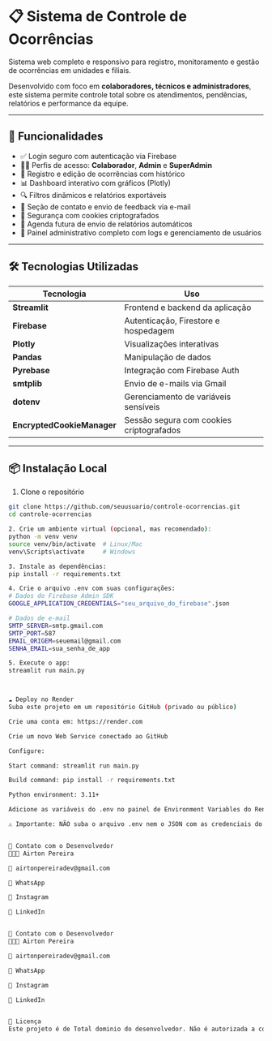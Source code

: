 # 📋 Sistema de Controle de Ocorrências

Sistema web completo e responsivo para registro, monitoramento e gestão de ocorrências em unidades e filiais.

Desenvolvido com foco em **colaboradores, técnicos e administradores**, este sistema permite controle total sobre os atendimentos, pendências, relatórios e performance da equipe.

---

## 🚀 Funcionalidades

- ✅ Login seguro com autenticação via Firebase
- 🧑‍💼 Perfis de acesso: **Colaborador**, **Admin** e **SuperAdmin**
- 📝 Registro e edição de ocorrências com histórico
- 📊 Dashboard interativo com gráficos (Plotly)
- 🔍 Filtros dinâmicos e relatórios exportáveis
- 💬 Seção de contato e envio de feedback via e-mail
- 🔐 Segurança com cookies criptografados
- 📅 Agenda futura de envio de relatórios automáticos
- 🔧 Painel administrativo completo com logs e gerenciamento de usuários

---

## 🛠️ Tecnologias Utilizadas

| Tecnologia         | Uso                                     |
|--------------------|------------------------------------------|
| **Streamlit**      | Frontend e backend da aplicação          |
| **Firebase**       | Autenticação, Firestore e hospedagem     |
| **Plotly**         | Visualizações interativas                |
| **Pandas**         | Manipulação de dados                     |
| **Pyrebase**       | Integração com Firebase Auth             |
| **smtplib**        | Envio de e-mails via Gmail               |
| **dotenv**         | Gerenciamento de variáveis sensíveis     |
| **EncryptedCookieManager** | Sessão segura com cookies criptografados |

---

## 📦 Instalação Local

1. Clone o repositório
```bash
git clone https://github.com/seuusuario/controle-ocorrencias.git
cd controle-ocorrencias

2. Crie um ambiente virtual (opcional, mas recomendado):
python -m venv venv
source venv/bin/activate  # Linux/Mac
venv\Scripts\activate     # Windows

3. Instale as dependências:
pip install -r requirements.txt

4. Crie o arquivo .env com suas configurações:
# Dados do Firebase Admin SDK
GOOGLE_APPLICATION_CREDENTIALS="seu_arquivo_do_firebase".json

# Dados de e-mail
SMTP_SERVER=smtp.gmail.com
SMTP_PORT=587
EMAIL_ORIGEM=seuemail@gmail.com
SENHA_EMAIL=sua_senha_de_app

5. Execute o app:
streamlit run main.py



☁️ Deploy no Render
Suba este projeto em um repositório GitHub (privado ou público)

Crie uma conta em: https://render.com

Crie um novo Web Service conectado ao GitHub

Configure:

Start command: streamlit run main.py

Build command: pip install -r requirements.txt

Python environment: 3.11+

Adicione as variáveis do .env no painel de Environment Variables do Render

⚠️ Importante: NÃO suba o arquivo .env nem o JSON com as credenciais do Firebase no repositório. Use o painel de variáveis do Render para isso.


📮 Contato com o Desenvolvedor
👨🏾‍💻 Airton Pereira

📧 airtonpereiradev@gmail.com

📱 WhatsApp

📸 Instagram

💼 LinkedIn


📮 Contato com o Desenvolvedor
👨🏾‍💻 Airton Pereira

📧 airtonpereiradev@gmail.com

📱 WhatsApp

📸 Instagram

💼 LinkedIn


📜 Licença
Este projeto é de Total dominio do desenvolvedor. Não é autorizada a cópia, redistribuição ou uso comercial sem permissão expressa do desenvolvedor e tem todos os direitos reservados © Airton Pereira.





